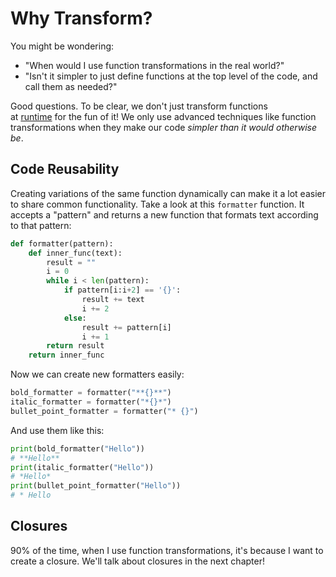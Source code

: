 # Why Transform?

You might be wondering:

- "When would I use function transformations in the real world?"
- "Isn't it simpler to just define functions at the top level of the code, and call them as needed?"

Good questions. To be clear, we don't just transform functions at [runtime](https://en.wikipedia.org/wiki/Execution_\(computing\)#Runtime) for the fun of it! We only use advanced techniques like function transformations when they make our code _simpler than it would otherwise be_.

## Code Reusability

Creating variations of the same function dynamically can make it a lot easier to share common functionality. Take a look at this `formatter` function. It accepts a "pattern" and returns a new function that formats text according to that pattern:

```py
def formatter(pattern):
    def inner_func(text):
        result = ""
        i = 0
        while i < len(pattern):
            if pattern[i:i+2] == '{}':
                result += text
                i += 2
            else:
                result += pattern[i]
                i += 1
        return result
    return inner_func
```

Now we can create new formatters easily:

```py
bold_formatter = formatter("**{}**")
italic_formatter = formatter("*{}*")
bullet_point_formatter = formatter("* {}")
```

And use them like this:

```py
print(bold_formatter("Hello"))
# **Hello**
print(italic_formatter("Hello"))
# *Hello*
print(bullet_point_formatter("Hello"))
# * Hello
```

## Closures

90% of the time, when I use function transformations, it's because I want to create a closure. We'll talk about closures in the next chapter!